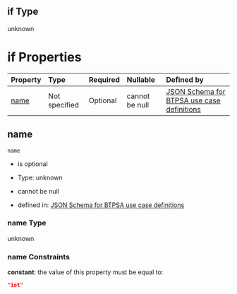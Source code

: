 ## if Type

unknown

# if Properties

| Property      | Type          | Required | Nullable       | Defined by                                                                                                                                                                                                        |
| :------------ | :------------ | :------- | :------------- | :---------------------------------------------------------------------------------------------------------------------------------------------------------------------------------------------------------------- |
| [name](#name) | Not specified | Optional | cannot be null | [JSON Schema for BTPSA use case definitions](btpsa-usecase-properties-services-items-allof-1-then-allof-54-if-properties-name.md "undefined#/properties/services/items/allOf/1/then/allOf/54/if/properties/name") |

## name



`name`

*   is optional

*   Type: unknown

*   cannot be null

*   defined in: [JSON Schema for BTPSA use case definitions](btpsa-usecase-properties-services-items-allof-1-then-allof-54-if-properties-name.md "undefined#/properties/services/items/allOf/1/then/allOf/54/if/properties/name")

### name Type

unknown

### name Constraints

**constant**: the value of this property must be equal to:

```json
"iot"
```
